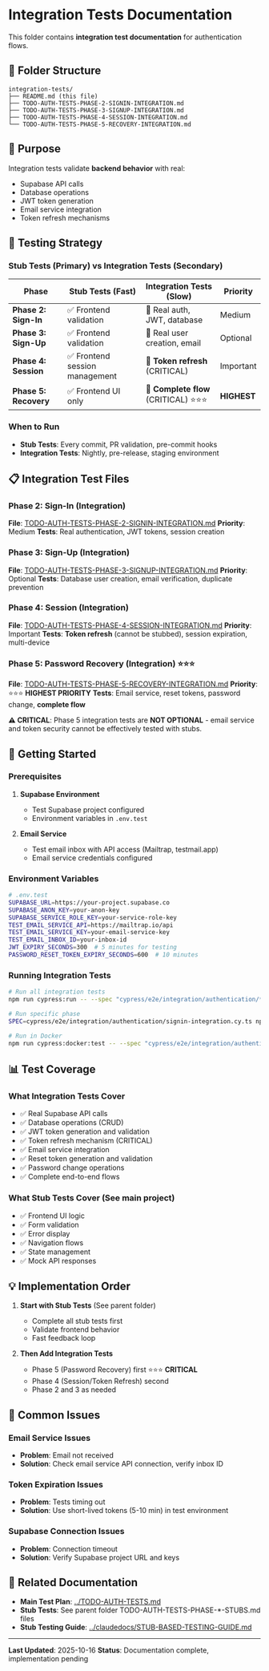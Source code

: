 # Integration Tests Documentation

This folder contains **integration test documentation** for authentication flows.

## 📂 Folder Structure

```
integration-tests/
├── README.md (this file)
├── TODO-AUTH-TESTS-PHASE-2-SIGNIN-INTEGRATION.md
├── TODO-AUTH-TESTS-PHASE-3-SIGNUP-INTEGRATION.md
├── TODO-AUTH-TESTS-PHASE-4-SESSION-INTEGRATION.md
└── TODO-AUTH-TESTS-PHASE-5-RECOVERY-INTEGRATION.md
```

## 🎯 Purpose

Integration tests validate **backend behavior** with real:

- Supabase API calls
- Database operations
- JWT token generation
- Email service integration
- Token refresh mechanisms

## 🧪 Testing Strategy

### Stub Tests (Primary) vs Integration Tests (Secondary)

| Phase                 | Stub Tests (Fast)              | Integration Tests (Slow)               | Priority    |
| --------------------- | ------------------------------ | -------------------------------------- | ----------- |
| **Phase 2: Sign-In**  | ✅ Frontend validation         | 🔌 Real auth, JWT, database            | Medium      |
| **Phase 3: Sign-Up**  | ✅ Frontend validation         | 🔌 Real user creation, email           | Optional    |
| **Phase 4: Session**  | ✅ Frontend session management | 🔌 **Token refresh** (CRITICAL)        | Important   |
| **Phase 5: Recovery** | ✅ Frontend UI only            | 🔌 **Complete flow** (CRITICAL) ⭐⭐⭐ | **HIGHEST** |

### When to Run

- **Stub Tests**: Every commit, PR validation, pre-commit hooks
- **Integration Tests**: Nightly, pre-release, staging environment

## 📋 Integration Test Files

### Phase 2: Sign-In (Integration)

**File**: [TODO-AUTH-TESTS-PHASE-2-SIGNIN-INTEGRATION.md](./TODO-AUTH-TESTS-PHASE-2-SIGNIN-INTEGRATION.md)
**Priority**: Medium
**Tests**: Real authentication, JWT tokens, session creation

### Phase 3: Sign-Up (Integration)

**File**: [TODO-AUTH-TESTS-PHASE-3-SIGNUP-INTEGRATION.md](./TODO-AUTH-TESTS-PHASE-3-SIGNUP-INTEGRATION.md)
**Priority**: Optional
**Tests**: Database user creation, email verification, duplicate prevention

### Phase 4: Session (Integration)

**File**: [TODO-AUTH-TESTS-PHASE-4-SESSION-INTEGRATION.md](./TODO-AUTH-TESTS-PHASE-4-SESSION-INTEGRATION.md)
**Priority**: Important
**Tests**: **Token refresh** (cannot be stubbed), session expiration, multi-device

### Phase 5: Password Recovery (Integration) ⭐⭐⭐

**File**: [TODO-AUTH-TESTS-PHASE-5-RECOVERY-INTEGRATION.md](./TODO-AUTH-TESTS-PHASE-5-RECOVERY-INTEGRATION.md)
**Priority**: ⭐⭐⭐ **HIGHEST PRIORITY**
**Tests**: Email service, reset tokens, password change, **complete flow**

**⚠️ CRITICAL**: Phase 5 integration tests are **NOT OPTIONAL** - email service and token security cannot be effectively tested with stubs.

## 🚀 Getting Started

### Prerequisites

1. **Supabase Environment**

   - Test Supabase project configured
   - Environment variables in `.env.test`

2. **Email Service**
   - Test email inbox with API access (Mailtrap, testmail.app)
   - Email service credentials configured

### Environment Variables

```bash
# .env.test
SUPABASE_URL=https://your-project.supabase.co
SUPABASE_ANON_KEY=your-anon-key
SUPABASE_SERVICE_ROLE_KEY=your-service-role-key
TEST_EMAIL_SERVICE_API=https://mailtrap.io/api
TEST_EMAIL_SERVICE_KEY=your-email-service-key
TEST_EMAIL_INBOX_ID=your-inbox-id
JWT_EXPIRY_SECONDS=300  # 5 minutes for testing
PASSWORD_RESET_TOKEN_EXPIRY_SECONDS=600  # 10 minutes
```

### Running Integration Tests

```bash
# Run all integration tests
npm run cypress:run -- --spec "cypress/e2e/integration/authentication/**/*.cy.ts"

# Run specific phase
SPEC=cypress/e2e/integration/authentication/signin-integration.cy.ts npm run cypress:run:spec

# Run in Docker
npm run cypress:docker:test -- --spec "cypress/e2e/integration/authentication/**/*.cy.ts"
```

## 📊 Test Coverage

### What Integration Tests Cover

- ✅ Real Supabase API calls
- ✅ Database operations (CRUD)
- ✅ JWT token generation and validation
- ✅ Token refresh mechanism (CRITICAL)
- ✅ Email service integration
- ✅ Reset token generation and validation
- ✅ Password change operations
- ✅ Complete end-to-end flows

### What Stub Tests Cover (See main project)

- ✅ Frontend UI logic
- ✅ Form validation
- ✅ Error display
- ✅ Navigation flows
- ✅ State management
- ✅ Mock API responses

## 💡 Implementation Order

1. **Start with Stub Tests** (See parent folder)

   - Complete all stub tests first
   - Validate frontend behavior
   - Fast feedback loop

2. **Then Add Integration Tests**
   - Phase 5 (Password Recovery) first ⭐⭐⭐ **CRITICAL**
   - Phase 4 (Session/Token Refresh) second
   - Phase 2 and 3 as needed

## 🚨 Common Issues

### Email Service Issues

- **Problem**: Email not received
- **Solution**: Check email service API connection, verify inbox ID

### Token Expiration Issues

- **Problem**: Tests timing out
- **Solution**: Use short-lived tokens (5-10 min) in test environment

### Supabase Connection Issues

- **Problem**: Connection timeout
- **Solution**: Verify Supabase project URL and keys

## 📖 Related Documentation

- **Main Test Plan**: [../TODO-AUTH-TESTS.md](../TODO-AUTH-TESTS.md)
- **Stub Tests**: See parent folder TODO-AUTH-TESTS-PHASE-\*-STUBS.md files
- **Stub Testing Guide**: [../claudedocs/STUB-BASED-TESTING-GUIDE.md](../claudedocs/STUB-BASED-TESTING-GUIDE.md)

---

**Last Updated**: 2025-10-16
**Status**: Documentation complete, implementation pending

